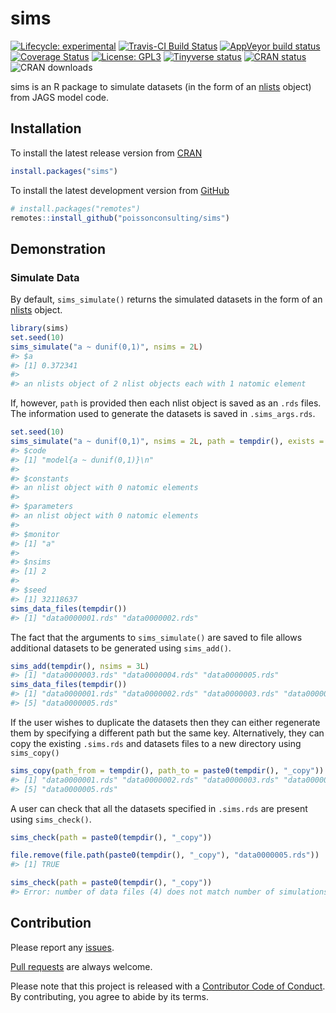 
<!-- README.md is generated from README.Rmd. Please edit that file -->

# sims

<!-- badges: start -->

[![Lifecycle:
experimental](https://img.shields.io/badge/lifecycle-experimental-orange.svg)](https://www.tidyverse.com/lifecycle/#experimental)
[![Travis-CI Build
Status](https://travis-ci.com/poissonconsulting/sims.svg?branch=master)](https://travis-ci.com/poissonconsulting/sims)
[![AppVeyor build
status](https://ci.appveyor.com/api/projects/status/github/poissonconsulting/sims?branch=master&svg=true)](https://ci.appveyor.com/project/poissonconsulting/sims)
[![Coverage
Status](https://img.shields.io/codecov/c/github/poissonconsulting/sims/master.svg)](https://codecov.io/github/poissonconsulting/sims?branch=master)
[![License:
GPL3](https://img.shields.io/badge/License-GPL3-blue.svg)](https://www.gnu.org/licenses/gpl-3.0.html)
[![Tinyverse
status](https://tinyverse.netlify.com/badge/sims)](https://CRAN.R-project.org/package=sims)
[![CRAN
status](https://www.r-pkg.org/badges/version/sims)](https://cran.r-project.org/package=sims)
![CRAN downloads](http://cranlogs.r-pkg.org/badges/sims)
<!-- badges: end -->

sims is an R package to simulate datasets (in the form of an
[nlists](https://github.com/poissonconsulting/nlist) object) from JAGS
model code.

## Installation

To install the latest release version from
[CRAN](https://cran.r-project.org)

``` r
install.packages("sims")
```

To install the latest development version from
[GitHub](https://github.com/poissonconsulting/sims)

``` r
# install.packages("remotes")
remotes::install_github("poissonconsulting/sims")
```

## Demonstration

### Simulate Data

By default, `sims_simulate()` returns the simulated datasets in the form
of an [nlists](https://github.com/poissonconsulting/nlist) object.

``` r
library(sims)
set.seed(10)
sims_simulate("a ~ dunif(0,1)", nsims = 2L)
#> $a
#> [1] 0.372341
#> 
#> an nlists object of 2 nlist objects each with 1 natomic element
```

If, however, `path` is provided then each nlist object is saved as an
`.rds` files. The information used to generate the datasets is saved in
`.sims_args.rds`.

``` r
set.seed(10)
sims_simulate("a ~ dunif(0,1)", nsims = 2L, path = tempdir(), exists = NA)
#> $code
#> [1] "model{a ~ dunif(0,1)}\n"
#> 
#> $constants
#> an nlist object with 0 natomic elements
#> 
#> $parameters
#> an nlist object with 0 natomic elements
#> 
#> $monitor
#> [1] "a"
#> 
#> $nsims
#> [1] 2
#> 
#> $seed
#> [1] 32118637
sims_data_files(tempdir())
#> [1] "data0000001.rds" "data0000002.rds"
```

The fact that the arguments to `sims_simulate()` are saved to file
allows additional datasets to be generated using `sims_add()`.

``` r
sims_add(tempdir(), nsims = 3L)
#> [1] "data0000003.rds" "data0000004.rds" "data0000005.rds"
sims_data_files(tempdir())
#> [1] "data0000001.rds" "data0000002.rds" "data0000003.rds" "data0000004.rds"
#> [5] "data0000005.rds"
```

If the user wishes to duplicate the datasets then they can either
regenerate them by specifying a different path but the same key.
Alternatively, they can copy the existing `.sims.rds` and datasets files
to a new directory using `sims_copy()`

``` r
sims_copy(path_from = tempdir(), path_to = paste0(tempdir(), "_copy"))
#> [1] "data0000001.rds" "data0000002.rds" "data0000003.rds" "data0000004.rds"
#> [5] "data0000005.rds"
```

A user can check that all the datasets specified in `.sims.rds` are
present using `sims_check()`.

``` r
sims_check(path = paste0(tempdir(), "_copy"))
```

``` r
file.remove(file.path(paste0(tempdir(), "_copy"), "data0000005.rds"))
#> [1] TRUE

sims_check(path = paste0(tempdir(), "_copy"))
#> Error: number of data files (4) does not match number of simulations (5)
```

## Contribution

Please report any
[issues](https://github.com/poissonconsulting/sims/issues).

[Pull requests](https://github.com/poissonconsulting/sims/pulls) are
always welcome.

Please note that this project is released with a [Contributor Code of
Conduct](https://github.com/poissonconsulting/sims/blob/master/CODE_OF_CONDUCT.md).
By contributing, you agree to abide by its terms.
